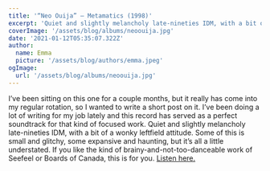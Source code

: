 ```yaml
---
title: '“Neo Ouija” – Metamatics (1998)'
excerpt: 'Quiet and slightly melancholy late-nineties IDM, with a bit of a wonky leftfield attitude.'
coverImage: '/assets/blog/albums/neoouija.jpg'
date: '2021-01-12T05:35:07.322Z'
author:
  name: Emma
  picture: '/assets/blog/authors/emma.jpeg'
ogImage:
  url: '/assets/blog/albums/neoouija.jpg'
---
```


I’ve been sitting on this one for a couple months, but it really has come into my regular rotation, so I wanted to write a short post on it. I’ve been doing a lot of writing for my job lately and this record has served as a perfect soundtrack for that kind of focused work. Quiet and slightly melancholy late-nineties IDM, with a bit of a wonky leftfield attitude. Some of this is small and glitchy, some expansive and haunting, but it’s all a little understated. If you like the kind of brainy-and-not-too-danceable work of Seefeel or Boards of Canada, this is for you. [Listen here.](https://youtube.com/playlist?list=OLAK5uy_n236LgAMNzpH9SFqRCqbtqTqatLh7tD5s)